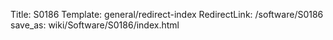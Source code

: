 Title: S0186
Template: general/redirect-index
RedirectLink: /software/S0186
save_as: wiki/Software/S0186/index.html